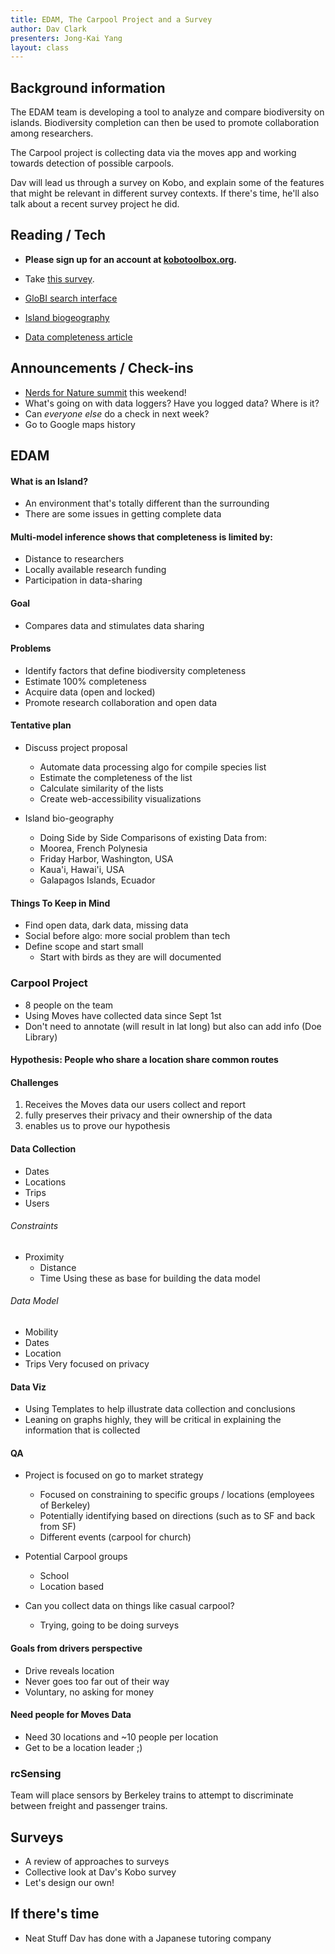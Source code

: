 ```yaml
---
title: EDAM, The Carpool Project and a Survey
author: Dav Clark
presenters: Jong-Kai Yang
layout: class
---
```


## Background information

The EDAM team is developing a tool to analyze and compare biodiversity on 
islands. Biodiversity completion can then be used to promote collaboration
among researchers.

The Carpool project is collecting data via the moves app and working towards
detection of possible carpools.

Dav will lead us through a survey on Kobo, and explain some of the features
that might be relevant in different survey contexts. If there's time, he'll
also talk about a recent survey project he did.

## Reading / Tech

- **Please sign up for an account at
  [kobotoolbox.org](http://www.kobotoolbox.org).**
- Take [this survey](https://yvbzq.enketo.kobotoolbox.org/webform).

- [GloBI search interface](http://www.globalbioticinteractions.org/)
- [Island biogeography](https://en.wikipedia.org/wiki/Insular_biogeography)
- [Data completeness
  article](http://www.nature.com/ncomms/2015/150907/ncomms9221/full/ncomms9221.html)

## Announcements / Check-ins

- [Nerds for Nature
  summit](http://www.eventbrite.com/e/nerds-for-nature-summit-tickets-18110605308)
  this weekend!
- What's going on with data loggers? Have you logged data? Where is it?
- Can *everyone else* do a check in next week?
- Go to Google maps history

## EDAM

#### What is an Island?

- An environment that's totally different than the surrounding
- There are some issues in getting complete data

#### Multi-model inference shows that completeness is limited by:
    
- Distance to researchers 
- Locally available research funding
- Participation in data-sharing 

#### Goal

- Compares data and stimulates data sharing


#### Problems

- Identify factors that define biodiversity completeness
- Estimate 100% completeness
- Acquire data (open and locked)
- Promote research collaboration and open data

#### Tentative plan

- Discuss project proposal
  - Automate data processing algo for compile species list
  - Estimate the completeness of the list
  - Calculate similarity of the lists
  - Create web-accessibility visualizations

- Island bio-geography
  - Doing Side by Side Comparisons of existing Data from:
  - Moorea, French Polynesia
  - Friday Harbor, Washington, USA
  - Kaua'i, Hawai'i, USA
  - Galapagos Islands, Ecuador

#### Things To Keep in Mind
- Find open data, dark data, missing data
- Social before algo: more social problem than tech
- Define scope and start small
  - Start with birds as they are will documented



### Carpool Project

- 8 people on the team
- Using Moves have collected data since Sept 1st
- Don't need to annotate (will result in lat long) but also can add info (Doe Library)

#### Hypothesis: People who share a location share common routes

#### Challenges
1. Receives the Moves data our users collect and report
2. fully preserves their privacy and their ownership of the data
3. enables us to prove our hypothesis

#### Data Collection
- Dates
- Locations
- Trips
- Users
###### Constraints
- Proximity
  - Distance
  - Time 
Using these as base for building the data model

###### Data Model
- Mobility
- Dates
- Location
- Trips
Very focused on privacy

#### Data Viz
- Using Templates to help illustrate data collection and conclusions
- Leaning on graphs highly, they will be critical in explaining the information that is collected

#### QA
- Project is focused on go to market strategy
  - Focused on constraining to specific groups / locations (employees of Berkeley)
  - Potentially identifying based on directions (such as to SF and back from SF)
  - Different events (carpool for church)

- Potential Carpool groups
  - School
  - Location based

- Can you collect data on things like casual carpool?
  - Trying, going to be doing surveys

#### Goals from drivers perspective
- Drive reveals location
- Never goes too far out of their way
- Voluntary, no asking for money

#### Need people for Moves Data
- Need 30 locations and  ~10 people per location
- Get to be a location leader ;)




### rcSensing

Team will place sensors by Berkeley trains to attempt to discriminate between freight and passenger trains.

## Surveys

- A review of approaches to surveys
- Collective look at Dav's Kobo survey
- Let's design our own!

## If there's time

- Neat Stuff Dav has done with a Japanese tutoring company